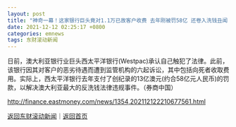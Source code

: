 ```yaml
---
layout: post
title: "神奇一幕！这家银行巨头竟对1.1万已故客户收费 去年刚被罚58亿 还卷入洗钱丑闻！为何如此大胆？"
date: 2021-12-12 02:25:17 +0800
categories: emnews
tags: 东财滚动新闻
---
```


日前，澳大利亚银行业巨头西太平洋银行(Westpac)承认自己触犯了法律。此前，该银行因其对客户的恶劣待遇而遭到监管机构的六起诉讼，其中包括向死者收取费用。实际上，西太平洋银行去年支付了创纪录的13亿澳元(约合58亿元人民币)的罚款，以解决澳大利亚最大的反洗钱法律违规事件。（券商中国）

<http://finance.eastmoney.com/news/1354,202112122210677561.html>

[返回东财滚动新闻](//finews.withounder.com/emnews/)｜[返回首页](//finews.withounder.com/)